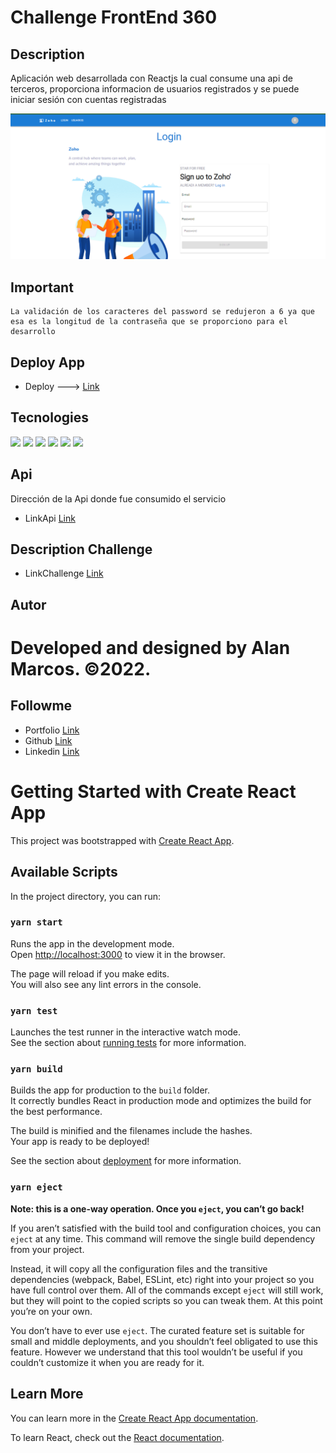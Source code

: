 # Challenge FrontEnd 360

## Description
Aplicación web desarrollada con Reactjs la cual consume una api de terceros, proporciona informacion de usuarios registrados y se puede iniciar sesión con cuentas registradas

<img src="https://raw.githubusercontent.com/alanmarc/Front-challenge360/main/public/Challenge360.PNG">

## Important
    La validación de los caracteres del password se redujeron a 6 ya que esa es la longitud de la contraseña que se proporciono para el desarrollo

## Deploy App
- Deploy ---> [Link](https://front-challenge360.vercel.app/)

## Tecnologies
<div>
    <img src="https://img.shields.io/badge/HTML5-E34F26?style=for-the-badge&logo=html5&logoColor=white">
    <img src="https://img.shields.io/badge/React-20232A?style=for-the-badge&logo=react&logoColor=61DAFB">
    <img src="https://img.shields.io/badge/Git-F05032?style=for-the-badge&logo=git&logoColor=white">
    <img src="https://img.shields.io/badge/GitHub-100000?style=for-the-badge&logo=github&logoColor=white">
    <img src="https://img.shields.io/badge/TypeScript-1572B6?style=for-the-badge&logo=typescript&logoColor=white">
    <img src="https://img.shields.io/badge/Vercel-000000?style=for-the-badge&logo=vercel&logoColor=white">
</div>

## Api 
Dirección de la Api donde fue consumido el servicio
- LinkApi [Link](https://reqres.in/)

## Description Challenge 
- LinkChallenge [Link](https://pagal.notion.site/Front-End-dd893eba03c04e6ba0f75fd3e37a4ca8)

## Autor
<h1>Developed and designed by Alan Marcos. ©2022.</h1>
<h2>Followme</h2>

- Portfolio [Link](https://portafolio-sable-zeta.vercel.app/)
- Github [Link](https://github.com/alanmarc)
- Linkedin [Link](https://www.linkedin.com/in/alan-marcos-807027228)

# Getting Started with Create React App

This project was bootstrapped with [Create React App](https://github.com/facebook/create-react-app).

## Available Scripts

In the project directory, you can run:

### `yarn start`

Runs the app in the development mode.\
Open [http://localhost:3000](http://localhost:3000) to view it in the browser.

The page will reload if you make edits.\
You will also see any lint errors in the console.

### `yarn test`

Launches the test runner in the interactive watch mode.\
See the section about [running tests](https://facebook.github.io/create-react-app/docs/running-tests) for more information.

### `yarn build`

Builds the app for production to the `build` folder.\
It correctly bundles React in production mode and optimizes the build for the best performance.

The build is minified and the filenames include the hashes.\
Your app is ready to be deployed!

See the section about [deployment](https://facebook.github.io/create-react-app/docs/deployment) for more information.

### `yarn eject`

**Note: this is a one-way operation. Once you `eject`, you can’t go back!**

If you aren’t satisfied with the build tool and configuration choices, you can `eject` at any time. This command will remove the single build dependency from your project.

Instead, it will copy all the configuration files and the transitive dependencies (webpack, Babel, ESLint, etc) right into your project so you have full control over them. All of the commands except `eject` will still work, but they will point to the copied scripts so you can tweak them. At this point you’re on your own.

You don’t have to ever use `eject`. The curated feature set is suitable for small and middle deployments, and you shouldn’t feel obligated to use this feature. However we understand that this tool wouldn’t be useful if you couldn’t customize it when you are ready for it.

## Learn More

You can learn more in the [Create React App documentation](https://facebook.github.io/create-react-app/docs/getting-started).

To learn React, check out the [React documentation](https://reactjs.org/).


